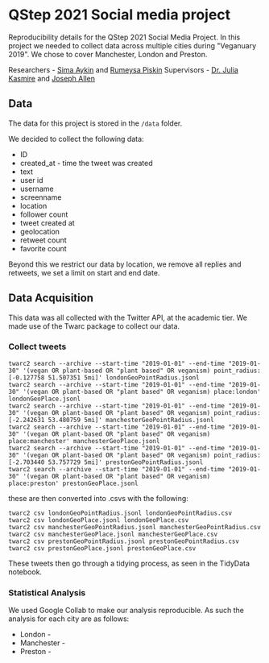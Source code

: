 # QStep 2021 Social media project
Reproducibility details for the QStep 2021 Social Media Project. In this project we needed to collect data across multiple cities during "Veganuary 2019". We chose to cover Manchester, London and Preston.

Researchers - [Sima Aykin](https://www.linkedin.com/in/simaykin/) and [Rumeysa Piskin](https://www.linkedin.com/in/may-piskin-432055209/)
Supervisors - [Dr. Julia Kasmire](https://sites.google.com/view/drjkasmireresearch/home) and [Joseph Allen](https://joseph-allen.github.io/)

## Data
The data for this project is stored in the `/data` folder.

We decided to collect the following data:
* ID
* created_at - time the tweet was created
* text
* user id
* username
* screenname
* location
* follower count
* tweet created at
* geolocation
* retweet count
* favorite count

Beyond this we restrict our data by location, we remove all replies and retweets, we set a limit on start and end date.

## Data Acquisition
This data was all collected with the Twitter API, at the academic tier.
We made use of the Twarc package to collect our data.

### Collect tweets
```
twarc2 search --archive --start-time "2019-01-01" --end-time "2019-01-30" '(vegan OR plant-based OR "plant based" OR veganism) point_radius:[-0.127758 51.507351 5mi]' londonGeoPointRadius.jsonl
twarc2 search --archive --start-time "2019-01-01" --end-time "2019-01-30" '(vegan OR plant-based OR "plant based" OR veganism) place:london' londonGeoPlace.jsonl
twarc2 search --archive --start-time "2019-01-01" --end-time "2019-01-30" '(vegan OR plant-based OR "plant based" OR veganism) point_radius:[-2.242631 53.480759 5mi]' manchesterGeoPointRadius.jsonl
twarc2 search --archive --start-time "2019-01-01" --end-time "2019-01-30" '(vegan OR plant-based OR "plant based" OR veganism) place:manchester' manchesterGeoPlace.jsonl
twarc2 search --archive --start-time "2019-01-01" --end-time "2019-01-30" '(vegan OR plant-based OR "plant based" OR veganism) point_radius:[-2.703440 53.757729 5mi]' prestonGeoPointRadius.jsonl
twarc2 search --archive --start-time "2019-01-01" --end-time "2019-01-30" '(vegan OR plant-based OR "plant based" OR veganism) place:preston' prestonGeoPlace.jsonl
```

these are then converted into .csvs with the following:
```
twarc2 csv londonGeoPointRadius.jsonl londonGeoPointRadius.csv
twarc2 csv londonGeoPlace.jsonl londonGeoPlace.csv
twarc2 csv manchesterGeoPointRadius.jsonl manchesterGeoPointRadius.csv
twarc2 csv manchesterGeoPlace.jsonl manchesterGeoPlace.csv
twarc2 csv prestonGeoPointRadius.jsonl prestonGeoPointRadius.csv
twarc2 csv prestonGeoPlace.jsonl prestonGeoPlace.csv
```

These tweets then go through a tidying process, as seen in the TidyData notebook.

### Statistical Analysis
We used Google Collab to make our analysis reproducible. As such the analysis for each city are as follows:
* London - 
* Manchester -
* Preston - 